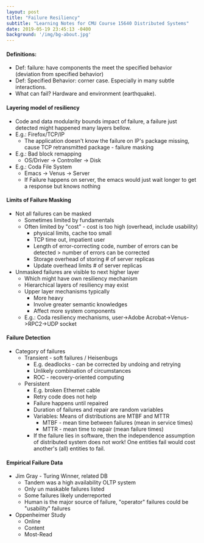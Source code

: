 ```yaml
---
layout: post
title: "Failure Resiliency"
subtitle: "Learning Notes for CMU Course 15640 Distributed Systems"
date: 2019-05-19 23:45:13 -0400
background: '/img/bg-about.jpg'
---
```

#### Definitions: 
- Def: failure: have components the meet the specified behavior (deviation from specified behavior)
- Def: Specified Behavior: corner case. Especially in many subtle interactions.
- What can fail? Hardware and environment (earthquake).

#### Layering model of resiliency
- Code and data modularity bounds impact of failure, a failure just detected might happened many layers bellow.
- E.g.: Firefox/TCP/IP
    - The application doesn't know the failure on IP's package missing, cause TCP retransmitted package - failure masking
- E.g.: Bad block remapping
    - OS/Driver -> Controller -> Disk
- E.g.: Coda File System
    - Emacs -> Venus -> Server
    - If Failure happens on server, the emacs would just wait longer to get a response but knows nothing

#### Limits of Failure Masking
- Not all failures can be masked
    - Sometimes limited by fundamentals
    - Often limited by "cost" - cost is too high (overhead, include usability)
        - physical limits, cache too small
        - TCP time out, impatient user
        - Length of error-correcting code, number of errors can be detected > number of errors can be corrected
        - Storage overhead of storing # of server replicas
        - Update overhead limits # of server replicas
- Unmasked failures are visible to next higher layer
    - Which might have own resiliency mechanism
    - Hierarchical layers of resiliency may exist
    - Upper layer mechanisms typically
        - More heavy
        - Involve greater semantic knowledges
        - Affect more system components
    - E.g.: Coda resiliency mechanisms, user->Adobe Acrobat->Venus->RPC2->UDP socket

#### Failure Detection
- Category of failures
    - Transient - soft failures / Heisenbugs
        - E.g. deadlocks - can be corrected by undoing and retrying
        - Unlikely combination of circumstances
        - ROC - recovery-oriented computing
    - Persistent
        - E.g. broken Ethernet cable
        - Retry code does not help
        - Failure happens until repaired
        - Duration of failures and repair are random variables
        - Variables: Means of distributions are MTBF and MTTR
            - MTBF - mean time between failures (mean in service times)
            - MTTR - mean time to repair (mean failure times)
        - If the failure lies in software, then the independence assumption of distributed system does not work! One entities fail would cost another's (all) entities to fail.

#### Empirical Failure Data
- Jim Gray - Turing Winner, related DB
    - Tandem was a high availability OLTP system
    - Only un maskable failures listed
    - Some failures likely underreported
    - Human is the major source of failure, "operator" failures could be "usability" failures
- Oppenheimer Study
    - Online 
    - Content
    - Most-Read


